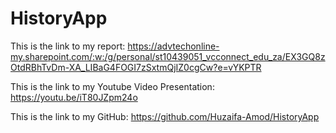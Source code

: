 # HistoryApp

This is the link to my report:
https://advtechonline-my.sharepoint.com/:w:/g/personal/st10439051_vcconnect_edu_za/EX3GQ8zOtdRBhTvDm-XA_LIBaG4FOGI7zSxtmQjIZ0cgCw?e=vYKPTR

This is the link to my Youtube Video Presentation:
https://youtu.be/iT80JZpm24o

This is the link to my GitHub:
https://github.com/Huzaifa-Amod/HistoryApp
